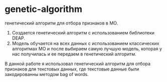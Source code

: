 # genetic-algorithm
генетический алгоритм для отбора признаков в МО.
1. Создается генетический алгоритм с использованием библиотеки DEAP.
2. Модель обучается на всех данных с использованием классических алгоритмах МО и после выбираем самую лучшую модель, которая у нас получилась
и ее передаем в генетический алгоритм.

В данной работе я использовал генетический алгоритм для отбора признаков для текстовых данных, где текстовые данные были закодированны методом bag of words.
